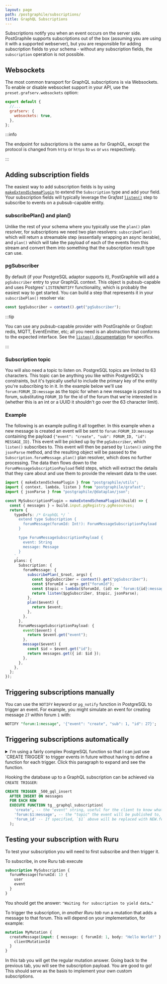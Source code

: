 ```yaml
---
layout: page
path: /postgraphile/subscriptions/
title: GraphQL Subscriptions
---
```


Subscriptions notify you when an event occurs on the server side. PostGraphile
supports subscriptions out of the box (assuming you are using it with a
supported webserver), but you are responsible for adding subscription fields to
your schema - without any subscription fields, the `subscription` operation is
not possible.

## Websockets

The most common transport for GraphQL subscriptions is via Websockets. To
enable or disable websocket support in your API, use the
`preset.grafserv.websockets` option:

```js title="graphile.config.mjs"
export default {
  //...
  grafserv: {
    websockets: true,
  },
};
```

:::info

The endpoint for subscriptions is the same as for GraphQL, except the protocol
is changed from `http` or `https` to `ws` or `wss` respectively.

:::

## Adding subscription fields

The easiest way to add subscription fields is by using
[`makeExtendSchemaPlugin`](./make-extend-schema-plugin) to extend the
`Subscription` type and add your field. Your subscription fields will typically
leverage the Gra*fast*
[`listen()`](https://grafast.org/grafast/step-library/standard-steps/listen)
step to subscribe to events on a pubsub-capable entity.

### subscribePlan() and plan()

Unlike the rest of your schema where you typically use the `plan()` plan
resolver, for subscriptions we need two plan resolvers: `subscribePlan()` which
will return a streamable step (essentially wrapping an async iterable), and
`plan()` which will take the payload of each of the events from this stream and
convert them into something that the subscription result type can use.

### pgSubscriber

By default (if your PostgreSQL adaptor supports it), PostGraphile will add a
`pgSubscriber` entry to your GraphQL context. This object is pubsub-capable and
uses Postgres' `LISTEN`/`NOTIFY` functionality, which is probably the easiest
way to get started. You can build a step that represents it in your
`subscribePlan()` resolver via:

```ts
const $pgSubscriber = context().get("pgSubscriber");
```

:::tip

You can use any pubsub-capable provider with PostGraphile or Gra*fast*: redis,
MQTT, EventEmitter, etc; all you need is an abstraction that conforms to the
expected interface. See the [`listen()`
documentation](https://grafast.org/grafast/step-library/standard-steps/listen)
for specifics.

:::

### Subscription topic

You will also need a topic to listen on. PostgreSQL topics are limited to 63
characters. This topic can be anything you like within PostgreSQL's
constraints, but it's typically useful to include the primary key of the entity
you're subscribing to in it. In the example below we'll use
`forum:FORUM_ID:message` as the topic for when a new message is posted to a
forum, substituting `FORUM_ID` for the id of the forum that we're interested in
(whether this is an int or a UUID it shouldn't go over the 63 character limit).

### Example

The following is an example pulling it all together. In this example when a new
message is created an event will be sent to `forum:FORUM_ID:message` containing
the payload `{"event": "create", "sub": FORUM_ID, "id": MESSAGE_ID}`. This event will be picked up
by the `pgSubscriber`, which `listen()` subscribes to. This event will then be
parsed by `listen()` using the `jsonParse` method, and the resulting object
will be passed to the `Subscription.forumMessage.plan()` plan resolver, which
does no further processing. The data then flows down to the
`ForumMessageSubscriptionPayload` field steps, which will extract the details
that they care about and use them to provide the relevant data to the user.

```ts
import { makeExtendSchemaPlugin } from "postgraphile/utils";
import { context, lambda, listen } from "postgraphile/grafast";
import { jsonParse } from "postgraphile/@dataplan/json";

const MySubscriptionPlugin = makeExtendSchemaPlugin((build) => {
  const { messages } = build.input.pgRegistry.pgResources;
  return {
    typeDefs: /* GraphQL */ `
      extend type Subscription {
        forumMessage(forumId: Int!): ForumMessageSubscriptionPayload
      }

      type ForumMessageSubscriptionPayload {
        event: String
        message: Message
      }
    `,
    plans: {
      Subscription: {
        forumMessage: {
          subscribePlan(_$root, args) {
            const $pgSubscriber = context().get("pgSubscriber");
            const $forumId = args.get("forumId");
            const $topic = lambda($forumId, (id) => `forum:${id}:message`);
            return listen($pgSubscriber, $topic, jsonParse);
          },
          plan($event) {
            return $event;
          },
        },
      },
      ForumMessageSubscriptionPayload: {
        event($event) {
          return $event.get("event");
        },
        message($event) {
          const $id = $event.get("id");
          return messages.get({ id: $id });
        },
      },
    },
  };
});
```

## Triggering subscriptions manually

You can use the `NOTIFY` keyword or `pg_notify` function in PostgreSQL to
trigger an event. For example, you might simulate an event for creating message
`27` within forum `1` with:

```sql
NOTIFY "forum:1:message", '{"event": "create", "sub": 1, "id": 27}';
```

## Triggering subscriptions automatically

<details>
<summary>
I'm using a fairly complex PostgreSQL function so that I can just use `CREATE TRIGGER` to trigger events in future without having to define a function for
each trigger. Click this paragraph to expand and see the function.
</summary>

**IMPORTANT**: this trigger assumes that the primary key for your tables is
always `id`. If this is not the case, you should delete the line containing
`'id', v_record.id`.

```sql
CREATE FUNCTION tg__graphql_subscription() RETURNS trigger
    LANGUAGE plpgsql
    AS $_$
declare
  v_process_new bool = (TG_OP = 'INSERT' OR TG_OP = 'UPDATE');
  v_process_old bool = (TG_OP = 'UPDATE' OR TG_OP = 'DELETE');
  v_event text = TG_ARGV[0];
  v_topic_template text = TG_ARGV[1];
  v_attribute text = TG_ARGV[2];
  v_record record;
  v_sub text;
  v_topic text;
  v_i int = 0;
  v_last_topic text;
begin
  for v_i in 0..1 loop
    if (v_i = 0) and v_process_new is true then
      v_record = new;
    elsif (v_i = 1) and v_process_old is true then
      v_record = old;
    else
      continue;
    end if;
     if v_attribute is not null then
      execute 'select $1.' || quote_ident(v_attribute)
        using v_record
        into v_sub;
    end if;
    if v_sub is not null then
      v_topic = replace(v_topic_template, '$1', v_sub);
    else
      v_topic = v_topic_template;
    end if;
    if v_topic is distinct from v_last_topic then
      -- This if statement prevents us from triggering the same notification twice
      v_last_topic = v_topic;
      perform pg_notify(v_topic, json_build_object(
        'event', v_event,
        'subject', v_sub,
        /* highlight-next-line */
        'id', v_record.id
      )::text);
    end if;
  end loop;
  return v_record;
end;
$_$;
```

</details>

Hooking the database up to a GraphQL subscription can be achieved via `CREATE
TRIGGER`:

```sql
CREATE TRIGGER _500_gql_insert
  AFTER INSERT ON messages
  FOR EACH ROW
  EXECUTE FUNCTION tg__graphql_subscription(
    'create', -- the "event" string, useful for the client to know what happened
    'forum:$1:message', -- the "topic" the event will be published to, as a template
    'forum_id' -- If specified, `$1` above will be replaced with NEW.forum_id or OLD.forum_id from the trigger.
  );
```

## Testing your subscription with Ruru

To test your subscription you will need to first subscribe and then trigger it.

To subscribe, in one Ruru tab execute

```graphql
subscription MySubscription {
  forumMessage(forumId: 1) {
    user
    event
  }
}
```

You should get the answer: `"Waiting for subscription to yield data…"`

To trigger the subscription, _in another Ruru tab_ run a mutation that adds a
message to that forum. This will depend on your implementation, for example:

```graphql
mutation MyMutation {
  createMessage(input: { message: { forumId: 1, body: "Hello World!" } }) {
    clientMutationId
  }
}
```

In this tab you will get the regular mutation answer. Going back to the previous
tab, you will see the subscription payload. You are good to go! This should
serve as the basis to implement your own custom subscriptions.
